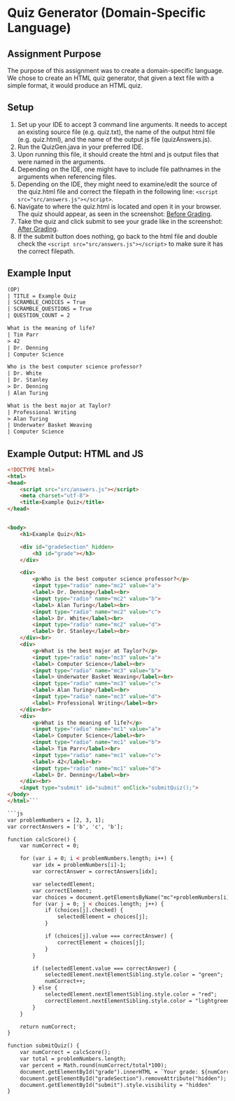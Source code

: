 # Quiz Generator (Domain-Specific Language)

## Assignment Purpose

The purpose of this assignment was to create a domain-specific language. We
chose to create an HTML quiz generator, that given a text file with a simple
format, it would produce an HTML quiz.

## Setup

1. Set up your IDE to accept 3 command line arguments. It needs to accept an
   existing source file (e.g. quiz.txt), the name of the output html file (e.g.
   quiz.html), and the name of the output js file (quizAnswers.js).
2. Run the QuizGen.java in your preferred IDE. 
3. Upon running this file, it should create the html and js output files that
   were named in the arguments.
4. Depending on the IDE, one might have to include file pathnames in the
   arguments when referencing files.
5. Depending on the IDE, they might need to examine/edit the source of the
   quiz.html file and correct the filepath in the following line:
   `<script src="src/answers.js"></script>`.
6. Navigate to where the quiz.html is located and open it in your browser. The        quiz should appear, as seen in the screenshot:
   [Before Grading](img/webpage.png).
7. Take the quiz and click submit to see your grade like in the screenshot:
   [After Grading](img/showing_grade.png).
8. If the submit button does nothing, go back to the html file and double check
   the `<script src="src/answers.js"></script>` to make sure it has the correct filepath.

## Example Input

```txt
(OP)
| TITLE = Example Quiz
| SCRAMBLE_CHOICES = True
| SCRAMBLE_QUESTIONS = True
| QUESTION_COUNT = 2

What is the meaning of life?
| Tim Parr
> 42
| Dr. Denning
| Computer Science

Who is the best computer science professor?
| Dr. White
| Dr. Stanley
> Dr. Denning
| Alan Turing

What is the best major at Taylor?
| Professional Writing
> Alan Turing
| Underwater Basket Weaving
| Computer Science
```

## Example Output: HTML and JS

```html
<!DOCTYPE html>
<html>
<head>
    <script src="src/answers.js"></script>
    <meta charset="utf-8">
    <title>Example Quiz</title>
</head>


<body>
    <h1>Example Quiz</h1>

    <div id="gradeSection" hidden>
        <h3 id="grade"></h3>
    </div>

    <div>
        <p>Who is the best computer science professor?</p>
        <input type="radio" name="mc2" value="a">
        <label> Dr. Denning</label><br>
        <input type="radio" name="mc2" value="b">
        <label> Alan Turing</label><br>
        <input type="radio" name="mc2" value="c">
        <label> Dr. White</label><br>
        <input type="radio" name="mc2" value="d">
        <label> Dr. Stanley</label><br>
    </div><br>
    <div>
        <p>What is the best major at Taylor?</p>
        <input type="radio" name="mc3" value="a">
        <label> Computer Science</label><br>
        <input type="radio" name="mc3" value="b">
        <label> Underwater Basket Weaving</label><br>
        <input type="radio" name="mc3" value="c">
        <label> Alan Turing</label><br>
        <input type="radio" name="mc3" value="d">
        <label> Professional Writing</label><br>
    </div><br>
    <div>
        <p>What is the meaning of life?</p>
        <input type="radio" name="mc1" value="a">
        <label> Computer Science</label><br>
        <input type="radio" name="mc1" value="b">
        <label> Tim Parr</label><br>
        <input type="radio" name="mc1" value="c">
        <label> 42</label><br>
        <input type="radio" name="mc1" value="d">
        <label> Dr. Denning</label><br>
    </div><br>
    <input type="submit" id="submit" onClick="submitQuiz();">
</body>
</html>```

```js
var problemNumbers = [2, 3, 1];
var correctAnswers = ['b', 'c', 'b'];

function calcScore() {
    var numCorrect = 0;

    for (var i = 0; i < problemNumbers.length; i++) {
        var idx = problemNumbers[i]-1;
        var correctAnswer = correctAnswers[idx];

        var selectedElement;
        var correctElement;
        var choices = document.getElementsByName("mc"+problemNumbers[i]);
        for (var j = 0; j < choices.length; j++) {
            if (choices[j].checked) {
                selectedElement = choices[j];
            }

            if (choices[j].value === correctAnswer) {
                correctElement = choices[j];
            }
        }

        if (selectedElement.value === correctAnswer) {
            selectedElement.nextElementSibling.style.color = "green";
            numCorrect++;
        } else {
            selectedElement.nextElementSibling.style.color = "red";
            correctElement.nextElementSibling.style.color = "lightgreen";
        }
    }

    return numCorrect;
}

function submitQuiz() {
    var numCorrect = calcScore();
    var total = problemNumbers.length;
    var percent = Math.round(numCorrect/total*100);
    document.getElementById("grade").innerHTML = `Your grade: ${numCorrect}/${total} (${percent}%)`;
    document.getElementById("gradeSection").removeAttribute("hidden");
    document.getElementById("submit").style.visibility = "hidden"
}
```